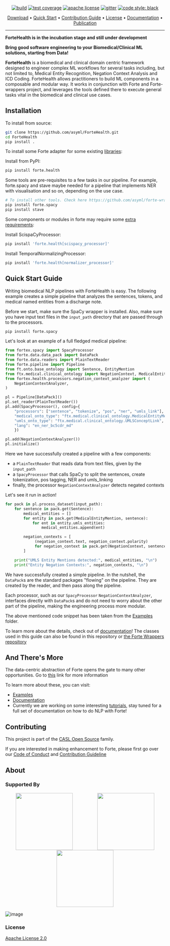 

<p align="center">
   <a href="https://github.com/asyml/ForteHealth/actions/workflows/main.yml"><img src="https://github.com/asyml/ForteHealth/actions/workflows/main.yml/badge.svg" alt="build"></a>
      <a href="https://codecov.io/gh/asyml/ForteHealth"><img src="https://codecov.io/gh/asyml/ForteHealth/branch/master/graph/badge.svg" alt="test coverage"></a>
   <a href="https://github.com/asyml/ForteHealth/blob/master/LICENSE"><img src="https://img.shields.io/badge/license-Apache%202.0-blue.svg" alt="apache license"></a>
   <a href="https://gitter.im/asyml/community"><img src="http://img.shields.io/badge/gitter.im-asyml/forte-blue.svg" alt="gitter"></a>
   <a href="https://github.com/psf/black"><img src="https://img.shields.io/badge/code%20style-black-000000.svg" alt="code style: black"></a>
</p>

<p align="center">
  <a href="#installation">Download</a> •
  <a href="#quick-start-guide">Quick Start</a> •
  <a href="#contributing">Contribution Guide</a> •
  <a href="#license">License</a> •
  <a href="https://asyml-forte.readthedocs.io/en/latest">Documentation</a> •
  <a href="https://aclanthology.org/2020.emnlp-demos.26/">Publication</a>
</p>

-----------------
**ForteHealth is in the incubation stage and still under development**

**Bring good software engineering to your Biomedical/Clinical ML solutions, starting from Data!**

**ForteHealth** is a biomedical and clinical domain centric framework designed to engineer complex ML workflows for several tasks including, but not limited to, Medical Entity Recognition, Negation Context Analysis and ICD Coding. ForteHealth allows practitioners to build ML components in a composable and modular way. It works in conjunction with Forte and Forte-wrappers project, and leverages the tools defined there to execute general  tasks vital in the biomedical and clinical use cases. 

## Installation

To install from source:

```bash
git clone https://github.com/asyml/ForteHealth.git
cd ForteHealth
pip install .
```

To install some Forte adapter for some existing [libraries](https://github.com/asyml/forte-wrappers#libraries-and-tools-supported):

Install from PyPI:

```bash
pip install forte.health
```

Some tools are pre-requisites to a few tasks in our pipeline. For example, forte.spacy and stave maybe needed 
for a pipeline that implements NER with visualisation and so on, depending on the use case.
 ```bash
# To install other tools. Check here https://github.com/asyml/forte-wrappers#libraries-and-tools-supported for available tools.
pip install forte.spacy
pip install stave
```

Some components or modules in forte may require some [extra requirements](https://github.com/asyml/forte/blob/master/setup.py#L45):

Install ScispaCyProcessor:
```bash
pip install 'forte.health[scispacy_processor]'
```

Install TemporalNormalizingProcessor:
 ```bash
 pip install 'forte.health[normalizer_processor]'
 ```

## Quick Start Guide
Writing biomedical NLP pipelines with ForteHealth is easy. The following example creates a simple pipeline that analyzes the sentences, tokens, and medical named entities from a discharge note.

Before we start, make sure the SpaCy wrapper is installed. 
Also, make sure you have input text files in the ```input_path``` directory that are passed through to the processors.
```bash
pip install forte.spacy
```
Let's look at an example of a full fledged medical pipeline:

```python
from fortex.spacy import SpacyProcessor
from forte.data.data_pack import DataPack
from forte.data.readers import PlainTextReader
from forte.pipeline import Pipeline
from ft.onto.base_ontology import Sentence, EntityMention
from ftx.medical.clinical_ontology import NegationContext, MedicalEntityMention
from fortex.health.processors.negation_context_analyzer import (
    NegationContextAnalyzer,
)

pl = Pipeline[DataPack]()
pl.set_reader(PlainTextReader())
pl.add(SpacyProcessor(), config={
    "processors": ["sentence", "tokenize", "pos", "ner", "umls_link"],
    "medical_onto_type": "ftx.medical.clinical_ontology.MedicalEntityMention",
    "umls_onto_type": "ftx.medical.clinical_ontology.UMLSConceptLink",
    "lang": "en_ner_bc5cdr_md"
    })

pl.add(NegationContextAnalyzer())
pl.initialize()
```

Here we have successfully created a pipeline with a few components:
* a `PlainTextReader` that reads data from text files, given by the `input_path`
* a `SpacyProcessor` that calls SpaCy to split the sentences, create tokenization, 
  pos tagging, NER and umls_linking
* finally, the processor `NegationContextAnalyzer` detects negated contexts

Let's see it run in action!

```python
for pack in pl.process_dataset(input_path):
    for sentence in pack.get(Sentence):
        medical_entities = []
        for entity in pack.get(MedicalEntityMention, sentence):
            for ent in entity.umls_entities:
                medical_entities.append(ent)

        negation_contexts = [
             (negation_context.text, negation_context.polarity)
             for negation_context in pack.get(NegationContext, sentence)
        ]

	print("UMLS Entity Mentions detected:", medical_entities, "\n")
	print("Entity Negation Contexts:", negation_contexts, "\n")
```

We have successfully created a simple pipeline. In the nutshell, the `DataPack`s are
the standard packages "flowing" on the pipeline. They are created by the reader, and
then pass along the pipeline.

Each processor, such as our `SpacyProcessor` `NegationContextAnalyzer`,
interfaces directly with `DataPack`s and do not need to worry about the
other part of the pipeline, making the engineering process more modular. 

The above mentioned code snippet has been taken from the [Examples](https://github.com/asyml/ForteHealth/tree/master/examples/mimic_iii) folder.

To learn more about the details, check out of [documentation](https://asyml-forte.readthedocs.io/)!
The classes used in this guide can also be found in this repository or
[the Forte Wrappers repository](https://github.com/asyml/forte-wrappers/tree/main/src/spacy)

## And There's More
The data-centric abstraction of Forte opens the gate to many other opportunities.
Go to [this](https://github.com/asyml/forte#and-theres-more) link for more information

To learn more about these, you can visit:
* [Examples](https://github.com/asyml/ForteHealth/tree/master/examples)
* [Documentation](https://asyml-forte.readthedocs.io/)
* Currently we are working on some interesting [tutorials](https://asyml-forte.readthedocs.io/en/latest/index_toc.html), stay tuned for a full set of documentation on how to do NLP with Forte!


## Contributing
This project is part of the [CASL Open Source](http://casl-project.ai/) family.

If you are interested in making enhancement to Forte, please first go over our [Code of Conduct](https://github.com/asyml/ForteHealth/master/CODE_OF_CONDUCT.md) and [Contribution Guideline](https://github.com/asyml/ForteHealth/master/CONTRIBUTING.md)

## About

### Supported By

<p align="center">
   <img src="https://user-images.githubusercontent.com/28021889/165799232-2bb9f819-f394-4ade-98b0-c55c751ec8b1.png", width="180" align="top">
      &nbsp;&nbsp;&nbsp;&nbsp;&nbsp;&nbsp;&nbsp;&nbsp;&nbsp;&nbsp;&nbsp;&nbsp;&nbsp;&nbsp;&nbsp;&nbsp;&nbsp;&nbsp;
   <img src="https://user-images.githubusercontent.com/28021889/165799272-9e51b864-04f6-432a-92e8-e0f84e091f72.png" width="180" align="top">
      &nbsp;&nbsp;&nbsp;&nbsp;&nbsp;&nbsp;&nbsp;&nbsp;&nbsp;&nbsp;&nbsp;&nbsp;&nbsp;&nbsp;&nbsp;&nbsp;&nbsp;&nbsp;
   <img src="https://user-images.githubusercontent.com/28021889/165802470-f478de54-6c44-4ec8-8cab-ba74ed1f0163.png" width="180" align="top">
   &nbsp;&nbsp;&nbsp;&nbsp;&nbsp;&nbsp;&nbsp;&nbsp;&nbsp;&nbsp;&nbsp;&nbsp;&nbsp;&nbsp;&nbsp;&nbsp;&nbsp;&nbsp;
</p>

![image](https://user-images.githubusercontent.com/28021889/165806563-1542aeac-9656-4ad4-bf9c-f9a2e083f5d8.png)

### License

[Apache License 2.0](https://github.com/asyml/forte/blob/master/LICENSE)
